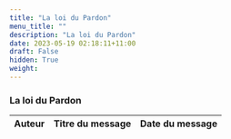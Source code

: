 ```yaml
---
title: "La loi du Pardon"
menu_title: ""
description: "La loi du Pardon"
date: 2023-05-19 02:18:11+11:00
draft: False
hidden: True
weight:
---
```

### La loi du Pardon

**Auteur** | **Titre du message** | **Date du message**  
---|---|---
